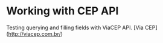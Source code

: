 # Working with CEP API

Testing querying and filling fields with ViaCEP API. [Via CEP]
(http://viacep.com.br/)

